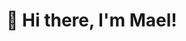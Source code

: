 # 👋 Hi there, I'm Mael!




<!---
mael-sil/mael-sil is a ✨ special ✨ repository because its `README.md` (this file) appears on your GitHub profile.
You can click the Preview link to take a look at your changes.
--->
